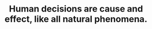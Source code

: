 ---
title: Human decisions are cause and effect, like all natural phenomena.
tags: buddhism experience
---
